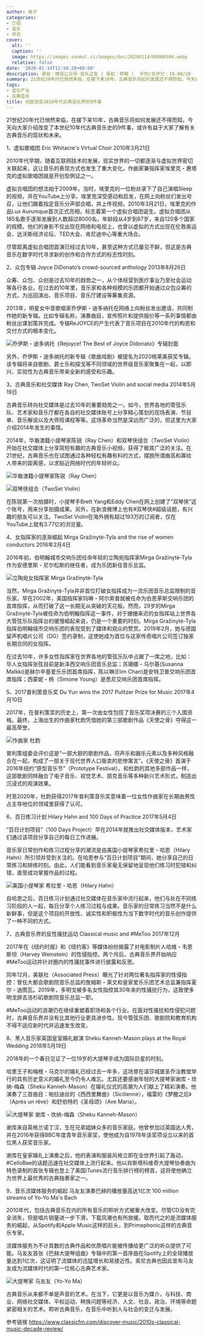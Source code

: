 ```yaml
---
author: 袜子
categories:
- 介绍
- 音乐
- 评论
cover:
  alt: ''
  caption: ''
  image: https://images.soomal.cc/images/doc/20200114/00086504.webp
  relative: false
date: '2020-01-14T11:50:28+08:00'
description: 源自：微信公众号-音乐之友 | 版权：转载 |  平均/总评分：10.00/20
summary: 21世纪20年代已悄然来临，在接下来10年，古典音乐将如何发展还不得而知。今天向大家介绍改变了本世纪10年代古典音乐史的9件事，或许有益于大家了解有关古典音乐的现状和未来……
tags:
- 音乐产业
- 古典音乐
title: 彻底改变2010年代古典音乐界的9件事
---
```


21世纪20年代已悄然来临，在接下来10年，古典音乐将如何发展还不得而知。今天向大家介绍改变了本世纪10年代古典音乐史的9件事，或许有益于大家了解有关古典音乐的现状和未来。

1、虚拟歌唱团 Eric Whitacre's Virtual Choir 2010年3月21日

2010年代早期，随着互联网技术的发展，现实世界的一切都逐渐与虚拟世界密切关联起来，这让音乐的表现方式也发生了重大变化。作曲家兼指挥家埃里克・惠塔克的虚拟歌唱团就是开创型例证之一。

虚拟合唱团的想法始于2009年。当时，埃里克的一位粉丝录下了自己演唱Sleep的视频，并在YouTube上分享。埃里克深受感动和启发，在网上向粉丝们发出号召，让他们跟着指定音乐分声部合唱，并上传视频。2010年3月21日，埃里克的作品Lux Aurumque首次正式亮相，标志着第一个虚拟合唱团诞生。虚拟合唱团从185名歌手逐渐发展到人数超过8000名，年龄段从4岁到87岁，来自120多个国家的规模。他们的身影不仅出现在网络和电视上，也曾以虚拟的方式出现在伦敦奥运会、达沃斯经济论坛、TED大会、肯尼迪中心等重大场合。

尽管距离虚拟合唱团首演已经过去10年，甚至这种方式已屡见不鲜，但这是古典音乐在数字时代寻求新的创作和合作方式的标志性时刻。

2、众包专辑 Joyce DiDonato’s crowd-sourced anthology 2013年8月26日

众筹、众包、众创是过去10年的趋势之一，从个体经营到医疗事业乃至社会运动等各行各业。在过去的10年里，音乐家和各种规模的乐团都开始通过众包众筹的方式，为巡回演出、音乐项目、音乐厅建设等筹集资源。

2013年，明星女中音歌唱家乔伊斯・迪多纳托在网络上向粉丝发出邀请，共同制作她的新专辑。比如专辑名称，演奏曲目，宣传照片和提供报价等一系列事情都由粉丝出谋划策并完成。专辑ReJOYCE的产生代表了音乐项目在2010年代的构思和交付方式的根本变化。

![乔伊斯・迪多纳托《Rejoyce! The Best of Joyce Didonato》专辑封面](https://images.soomal.cc/images/doc/20200114/00086501.webp)





另外，乔伊斯・迪多纳托的新专辑《歌曲戏剧》被提名为2020格莱美获奖专辑。该专辑将来自歌剧、爵士乐和探戈等不同领域的世界级音乐家聚集在一起，以即兴、实验性为古典音乐带来全新的感受和乐趣。

3、古典音乐和社交媒体 Ray Chen, TwoSet Violin and social media 2014年5月19日

古典音乐转向社交媒体是过去10年的重要趋势之一。如今，世界各地的管弦乐队、艺术家和音乐厅都在各自的社交媒体账号上分享精心策划的现场表演、节目单、音乐解说以及大师班课程等等。这场革命当然是深远而广泛的，但这里为大家介绍2014年发生的事情。

2014年，华裔澳籍小提琴家陈锐（Ray Chen）和双琴侠组合（TwoSet Violin）开始在社交媒体上分享简短有趣的古典音乐小视频，获得了极其广泛的关注。在21世纪，古典音乐也在试图通过各种轻松有趣有料的方式，摆脱所谓曲高和寡给人带来的距离感，以求贴近网络时代的年轻听众。

![华裔澳籍小提琴家陈锐（Ray Chen）](https://images.soomal.cc/images/doc/20200114/00086502.webp)




![双琴侠组合（TwoSet Violin）](https://images.soomal.cc/images/doc/20200114/00086503.webp)





在陈锐第一次拍摄时，小提琴手Brett Yang和Eddy Chen在网上创建了“双琴侠”这个账号，用来分享拍摄成果。另外，在新浪微博上也有#双琴侠#超级话题，有兴趣的朋友可以关注。TwoSet Violin在海外拥有超过193万的订阅者，仅在YouTube上就有3.77亿的浏览量。

4、女指挥家的逐渐崛起 Mirga Gražinytė-Tyla and the rise of women conductors 2016年2月4日

2016年初，伯明翰城市交响乐团任命年轻的立陶宛指挥家Mirga Gražinytė-Tyla作为安德里斯・尼尔松斯的继任者，成为乐团新任音乐总监。

![立陶宛女指挥家 Mirga Gražinytė-Tyla](https://images.soomal.cc/images/doc/20200114/00086504.webp)





当然，Mirga Gražinytė-Tyla并非首位打破女指挥成为一流乐团音乐总监限制的音乐家。早在2002年，美国指挥家玛琳・阿尔索普就被任命为伯恩茅斯交响乐团的首席指挥，从而打破了这一长期无从突破的天花板。然而，29岁的Mirga Gražinytė-Tyla被任命为伯明翰指挥这一事件，对于姗姗来迟的女指挥站上世界各大管弦乐队指挥台的缓慢崛起来说，仍是一个重要的时刻。Mirga Gražinytė-Tyla指挥伯明翰城市交响乐团的表现受到了媒体和观众的赞赏。2019年2月，她与德国留声机唱片公司（DG）签约录制，这使她成为首位与这家传奇唱片公司签订独家长期合同的女指挥。

在过去10年，许多女性指挥家在世界各地的管弦乐队中占据了一席之地，比如：华人女指挥张弦目前是新泽西交响乐团音乐总监；苏珊娜・马尔基(Susanna Malkki)是赫尔辛基爱乐乐团首席指挥，陈以琳(Elim Chan)是安特卫普交响乐团首席指挥；西蒙妮・杨（Simone Young）是悉尼交响乐团首席指挥。

5、2017普利策音乐奖 Du Yun wins the 2017 Pulitzer Prize for Music 2017年4月10日

2017年，在普利策奖的历史上，第一次由女性包揽了音乐奖项决赛的三个入围资格。最终，上海出生的作曲家杜韵凭借她的第三部歌剧作品《天使之骨》夺得这一最高荣誉。

![作曲家 杜韵](https://images.soomal.cc/images/doc/20200114/00086505.webp)





普利策组委会评价这是“一部大胆的歌剧作品，将声乐和器乐元素以及多种风格融合在一起，构成了一部关于现代世界人口贩卖的悲惨寓言”。《天使之骨》首演于2016年纽约“原型音乐节”（Prototype Festival）。和杜韵的其他多部作品一样，这部歌剧同样融合了电子音乐、视觉艺术、朋克音乐等多种新兴艺术形式，制造出沉浸式的观演效果。

时至2020年，杜韵获得2017年普利策音乐奖意味着一位女性作曲家在长期由男性占主导地位的领域里获得了认可。

6、百日练习计划 Hilary Hahn and 100 Days of Practice 2017年5月4日

 “百日计划项目”（100 Days Project）早在2014年就推出社交媒体版本，艺术家们通过该项目分享自己的每日工作进展。

音乐家日常创作和练习过程分享的潮流是由美国小提琴家希拉里・哈恩（Hilary Hahn）所引领并受到关注的。在哈恩参与“百日计划项目”期间，她分享自己的日常练习和排练时刻。由此，人们能看到音乐家毫无保留地呈现他们练习时犯错和纠错，直至成功掌握作品的过程。

![美国小提琴家 希拉里・哈恩（Hilary Hahn）](https://images.soomal.cc/images/doc/20200114/00086506.webp)





自哈恩之后，百日练习计划通过社交媒体在音乐家中流行起来，他们与处在不同练习阶段的人一起，每日分享个人练习过程与成果。音乐家的日常练习当然不是什么新鲜事，但是这个项目的开放性、诚实性和积极性为当下数字时代的音乐创作提供了一种不同的方式。

7、古典音乐界的反性骚扰运动 Classical music and #MeToo 2017年12月

2017年在《纽约时报》和《纽约客》等媒体纷纷揭露了对电影制片人哈维・韦恩斯坦（Harvey Weinstein）的性侵指控。两个月后，古典音乐界开始响应#MeToo运动并针对圈内的性骚扰事件进行披露和反思。

同年12月，美联社（Associated Press）曝光了针对两位著名指挥家的性侵指控：曾任大都会歌剧院音乐总监的詹姆斯・莱文和皇家爱乐乐团艺术总监兼指挥夏尔・迪图瓦。2019年，多明戈被多名女性指控其30年来的性骚扰行为，这致使多明戈辞去洛杉矶歌剧院音乐总监一职。

#MeToo运动的浪潮仍在继续重塑着职场和各个行业。在面对性骚扰和性侵犯问题时，古典音乐界并没有比其他行业更具进步性。现今管弦乐团、歌剧院和教育机构不得不适应新时代并迅速发生改变。

8、黑人音乐家英国皇室婚礼献演 Sheku Kanneh-Mason plays at the Royal Wedding 2018年5月19日

2018年的一个春日见证了一位19岁的大提琴手成为国际巨星的时刻。

哈里王子和梅根・马克尔的婚礼已经过去一年多，这场曾在温莎城堡圣乔治教堂举行的具有历史意义的婚礼至今仍令人难忘。尤其还要感谢年轻的大提琴家谢库・坎纳-梅森（Sheku Kanneh-Mason）在婚礼仪式的高潮为人们献上了精彩演奏。他演奏了三首曲目：帕拉迪丝的《西西里舞曲》（Sicilienne），福雷的《梦醒之后》（Après un rêve）和舒伯特的《圣母颂》（Ave Maria）。

![大提琴家 谢库・坎纳-梅森（Sheku Kanneh-Mason）](https://images.soomal.cc/images/doc/20200114/00086507.webp)





谢库来自英格兰诺丁汉，生在兄弟姐妹众多的音乐家庭。他曾参加过英国达人秀，并在2016年获得BBC年度青年音乐家奖，使他成为自1978年该奖项设立以来的首位黑人获奖音乐家。
 
谢库在皇家婚礼上演奏之后，他的表演和服装风格立即在全世界引起了轰动，#CelloBae的话题迅速在社交媒体上流行起来。他以肖斯塔科维奇大提琴协奏曲为特色录制的首张专辑也登上了美国iTunes流行音乐排行榜的榜首，这将使他确立为世界上最优秀的古典独奏家之一。

9、音乐流媒体服务的崛起 马友友演奏巴赫的播放量高达1亿次 100 million streams of Yo-Yo Ma's Bach

2010年代，包括古典音乐在内的所有音乐的聆听方式被重大改变。尽管CD没有完全消失，但是唱片销量进一步下滑，下载风潮也有所放缓。取而代之的是流媒体服务的崛起，从Spotify和Apple Music这样的巨头，到Primephonic这样的古典音乐专家。
 
流媒体服务为不计其数的古典作品和优质唱片能被传播给更广泛的听众提供了可能。马友友首张《巴赫大提琴组曲》专辑中的第一首序曲在Spotify上的全球播放量达到1亿次，这证明了流媒体的迅猛增长和易接近性。索尼古典也因此宣布马友友成为流媒体时代的第一位核心古典艺术家。

![大提琴家 马友友（Yo-Yo Ma）](https://images.soomal.cc/images/doc/20200114/00086508.webp)





古典音乐从来都不单是声音的艺术。在当下，它更是以音乐为媒介，与科技、商业、网络社交媒体、平权运动、种族问题等经济、人文、社会、政治、环境等命题紧密相关的艺术。聆听古典音乐，在音乐中听到人与社会的变迁与发展。

参考链接 https://www.classicfm.com/discover-music/2010s-classical-music-decade-review/
